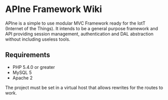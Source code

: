 # APIne Framework Wiki

APIne is a simple to use modular MVC Framework ready for the IotT (Internet of the Things). It intends to be a general purpose framework and API providing session management, authentication and DAL abstraction without including useless tools.

## Requirements
* PHP 5.4.0 or greater
* MySQL 5
* Apache 2

The project must be set in a virtual host that allows rewrites for the routes to work.
